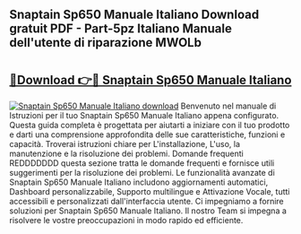 ## Snaptain Sp650 Manuale Italiano Download gratuit PDF - Part-5pz Italiano Manuale dell'utente di riparazione MWOLb

# <h2><a href="http://dfbjxwn.blite.top/?on=Snaptain+Sp650+Manuale+Italiano">🔗Download 👉🔴 Snaptain Sp650 Manuale Italiano</a></h2>

[![Snaptain Sp650 Manuale Italiano download](https://i.imgur.com/lujVjoI.png)](http://dfbjxwn.blite.top/?on=Snaptain+Sp650+Manuale+Italiano)
Benvenuto nel manuale di Istruzioni per il tuo Snaptain Sp650 Manuale Italiano appena configurato. Questa guida completa è progettata per aiutarti a iniziare con il tuo prodotto e darti una comprensione approfondita delle sue caratteristiche, funzioni e capacità. Troverai istruzioni chiare per L'installazione, L'uso, la manutenzione e la risoluzione dei problemi. Domande frequenti REDDDDDDD questa sezione tratta le domande frequenti e fornisce utili suggerimenti per la risoluzione dei problemi. Le funzionalità avanzate di Snaptain Sp650 Manuale Italiano includono aggiornamenti automatici, Dashboard personalizzabile, Supporto multilingue e Attivazione Vocale, tutti accessibili e personalizzati dall'interfaccia utente. Ci impegniamo a fornire soluzioni per Snaptain Sp650 Manuale Italiano. Il nostro Team si impegna a risolvere le vostre preoccupazioni in modo rapido ed efficiente.
